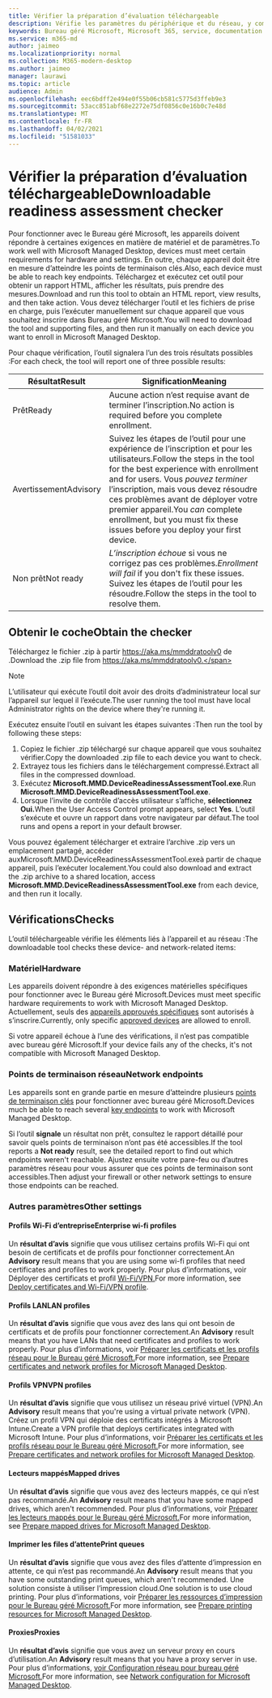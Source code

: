 ```yaml
---
title: Vérifier la préparation d’évaluation téléchargeable
description: Vérifie les paramètres du périphérique et du réseau, y compris les points de terminaison requis
keywords: Bureau géré Microsoft, Microsoft 365, service, documentation
ms.service: m365-md
author: jaimeo
ms.localizationpriority: normal
ms.collection: M365-modern-desktop
ms.author: jaimeo
manager: laurawi
ms.topic: article
audience: Admin
ms.openlocfilehash: eec6bdff2e494e0f55b06cb581c5775d3ffeb9e3
ms.sourcegitcommit: 53acc851abf68e2272e75df0856c0e16b0c7e48d
ms.translationtype: MT
ms.contentlocale: fr-FR
ms.lasthandoff: 04/02/2021
ms.locfileid: "51581033"
---
```

# <a name="downloadable-readiness-assessment-checker"></a><span data-ttu-id="05bd2-104">Vérifier la préparation d’évaluation téléchargeable</span><span class="sxs-lookup"><span data-stu-id="05bd2-104">Downloadable readiness assessment checker</span></span>

<span data-ttu-id="05bd2-105">Pour fonctionner avec le Bureau géré Microsoft, les appareils doivent répondre à certaines exigences en matière de matériel et de paramètres.</span><span class="sxs-lookup"><span data-stu-id="05bd2-105">To work well with Microsoft Managed Desktop, devices must meet certain requirements for hardware and settings.</span></span> <span data-ttu-id="05bd2-106">En outre, chaque appareil doit être en mesure d’atteindre les points de terminaison clés.</span><span class="sxs-lookup"><span data-stu-id="05bd2-106">Also, each device must be able to reach key endpoints.</span></span> <span data-ttu-id="05bd2-107">Téléchargez et exécutez cet outil pour obtenir un rapport HTML, afficher les résultats, puis prendre des mesures.</span><span class="sxs-lookup"><span data-stu-id="05bd2-107">Download and run this tool to obtain an HTML report, view results, and then take action.</span></span> <span data-ttu-id="05bd2-108">Vous devez télécharger l’outil et les fichiers de prise en charge, puis l’exécuter manuellement sur chaque appareil que vous souhaitez inscrire dans Bureau géré Microsoft.</span><span class="sxs-lookup"><span data-stu-id="05bd2-108">You will need to download the tool and supporting files, and then run it manually on each device you want to enroll in Microsoft Managed Desktop.</span></span>

<span data-ttu-id="05bd2-109">Pour chaque vérification, l’outil signalera l’un des trois résultats possibles :</span><span class="sxs-lookup"><span data-stu-id="05bd2-109">For each check, the tool will report one of three possible results:</span></span>


|<span data-ttu-id="05bd2-110">Résultat</span><span class="sxs-lookup"><span data-stu-id="05bd2-110">Result</span></span>  |<span data-ttu-id="05bd2-111">Signification</span><span class="sxs-lookup"><span data-stu-id="05bd2-111">Meaning</span></span>  |
|---------|---------|
|<span data-ttu-id="05bd2-112">Prêt</span><span class="sxs-lookup"><span data-stu-id="05bd2-112">Ready</span></span>     | <span data-ttu-id="05bd2-113">Aucune action n’est requise avant de terminer l’inscription.</span><span class="sxs-lookup"><span data-stu-id="05bd2-113">No action is required before you complete enrollment.</span></span>        |
|<span data-ttu-id="05bd2-114">Avertissement</span><span class="sxs-lookup"><span data-stu-id="05bd2-114">Advisory</span></span>    | <span data-ttu-id="05bd2-115">Suivez les étapes de l’outil pour une expérience de l’inscription et pour les utilisateurs.</span><span class="sxs-lookup"><span data-stu-id="05bd2-115">Follow the steps in the tool for the best experience with enrollment and for users.</span></span> <span data-ttu-id="05bd2-116">Vous *pouvez terminer* l’inscription, mais vous devez résoudre ces problèmes avant de déployer votre premier appareil.</span><span class="sxs-lookup"><span data-stu-id="05bd2-116">You *can* complete enrollment, but you must fix these issues before you deploy your first device.</span></span>        |
|<span data-ttu-id="05bd2-117">Non prêt</span><span class="sxs-lookup"><span data-stu-id="05bd2-117">Not ready</span></span> | <span data-ttu-id="05bd2-118">*L’inscription échoue* si vous ne corrigez pas ces problèmes.</span><span class="sxs-lookup"><span data-stu-id="05bd2-118">*Enrollment will fail* if you don't fix these issues.</span></span> <span data-ttu-id="05bd2-119">Suivez les étapes de l’outil pour les résoudre.</span><span class="sxs-lookup"><span data-stu-id="05bd2-119">Follow the steps in the tool to resolve them.</span></span>        |

## <a name="obtain-the-checker"></a><span data-ttu-id="05bd2-120">Obtenir le coche</span><span class="sxs-lookup"><span data-stu-id="05bd2-120">Obtain the checker</span></span>

<span data-ttu-id="05bd2-121">Téléchargez le fichier .zip à partir https://aka.ms/mmddratoolv0 de .</span><span class="sxs-lookup"><span data-stu-id="05bd2-121">Download the .zip file from https://aka.ms/mmddratoolv0.</span></span>

> [!NOTE]
> <span data-ttu-id="05bd2-122">L’utilisateur qui exécute l’outil doit avoir des droits d’administrateur local sur l’appareil sur lequel il l’exécute.</span><span class="sxs-lookup"><span data-stu-id="05bd2-122">The user running the tool must have local Administrator rights on the device where they're running it.</span></span>

 <span data-ttu-id="05bd2-123">Exécutez ensuite l’outil en suivant les étapes suivantes :</span><span class="sxs-lookup"><span data-stu-id="05bd2-123">Then run the tool by following these steps:</span></span>

1. <span data-ttu-id="05bd2-124">Copiez le fichier .zip téléchargé sur chaque appareil que vous souhaitez vérifier.</span><span class="sxs-lookup"><span data-stu-id="05bd2-124">Copy the downloaded .zip file to each device you want to check.</span></span>
2. <span data-ttu-id="05bd2-125">Extrayez tous les fichiers dans le téléchargement compressé.</span><span class="sxs-lookup"><span data-stu-id="05bd2-125">Extract all files in the compressed download.</span></span>
3. <span data-ttu-id="05bd2-126">Exécutez **Microsoft.MMD.DeviceReadinessAssessmentTool.exe**.</span><span class="sxs-lookup"><span data-stu-id="05bd2-126">Run **Microsoft.MMD.DeviceReadinessAssessmentTool.exe**.</span></span>
4. <span data-ttu-id="05bd2-127">Lorsque l’invite de contrôle d’accès utilisateur s’affiche, **sélectionnez Oui.**</span><span class="sxs-lookup"><span data-stu-id="05bd2-127">When the User Access Control prompt appears, select **Yes**.</span></span> <span data-ttu-id="05bd2-128">L’outil s’exécute et ouvre un rapport dans votre navigateur par défaut.</span><span class="sxs-lookup"><span data-stu-id="05bd2-128">The tool runs and opens a report in your default browser.</span></span>

<span data-ttu-id="05bd2-129">Vous pouvez également télécharger et extraire l’archive  .zip vers un emplacement partagé, accéder auxMicrosoft.MMD.DeviceReadinessAssessmentTool.exeà partir de chaque appareil, puis l’exécuter localement.</span><span class="sxs-lookup"><span data-stu-id="05bd2-129">You could also download and extract the .zip archive to a shared location, access **Microsoft.MMD.DeviceReadinessAssessmentTool.exe** from each device, and then run it locally.</span></span>


## <a name="checks"></a><span data-ttu-id="05bd2-130">Vérifications</span><span class="sxs-lookup"><span data-stu-id="05bd2-130">Checks</span></span>

<span data-ttu-id="05bd2-131">L’outil téléchargeable vérifie les éléments liés à l’appareil et au réseau :</span><span class="sxs-lookup"><span data-stu-id="05bd2-131">The downloadable tool checks these device- and network-related items:</span></span>

### <a name="hardware"></a><span data-ttu-id="05bd2-132">Matériel</span><span class="sxs-lookup"><span data-stu-id="05bd2-132">Hardware</span></span>

<span data-ttu-id="05bd2-133">Les appareils doivent répondre à des exigences matérielles spécifiques pour fonctionner avec le Bureau géré Microsoft.</span><span class="sxs-lookup"><span data-stu-id="05bd2-133">Devices must meet specific hardware requirements to work with Microsoft Managed Desktop.</span></span> <span data-ttu-id="05bd2-134">Actuellement, seuls des [appareils approuvés spécifiques](../service-description/device-list.md) sont autorisés à s’inscrire.</span><span class="sxs-lookup"><span data-stu-id="05bd2-134">Currently, only specific [approved devices](../service-description/device-list.md) are allowed to enroll.</span></span> 

<span data-ttu-id="05bd2-135">Si votre appareil échoue à l’une des vérifications, il n’est pas compatible avec bureau géré Microsoft.</span><span class="sxs-lookup"><span data-stu-id="05bd2-135">If your device fails any of the checks, it's not compatible with Microsoft Managed Desktop.</span></span>

### <a name="network-endpoints"></a><span data-ttu-id="05bd2-136">Points de terminaison réseau</span><span class="sxs-lookup"><span data-stu-id="05bd2-136">Network endpoints</span></span>

<span data-ttu-id="05bd2-137">Les appareils sont en grande partie en mesure d’atteindre plusieurs [points de terminaison clés](network.md) pour fonctionner avec bureau géré Microsoft.</span><span class="sxs-lookup"><span data-stu-id="05bd2-137">Devices much be able to reach several [key endpoints](network.md) to work with Microsoft Managed Desktop.</span></span>

<span data-ttu-id="05bd2-138">Si l’outil **signale** un résultat non prêt, consultez le rapport détaillé pour savoir quels points de terminaison n’ont pas été accessibles.</span><span class="sxs-lookup"><span data-stu-id="05bd2-138">If the tool reports a **Not ready** result, see the detailed report to find out which endpoints weren't reachable.</span></span> <span data-ttu-id="05bd2-139">Ajustez ensuite votre pare-feu ou d’autres paramètres réseau pour vous assurer que ces points de terminaison sont accessibles.</span><span class="sxs-lookup"><span data-stu-id="05bd2-139">Then adjust your firewall or other network settings to ensure those endpoints can be reached.</span></span>

### <a name="other-settings"></a><span data-ttu-id="05bd2-140">Autres paramètres</span><span class="sxs-lookup"><span data-stu-id="05bd2-140">Other settings</span></span>

#### <a name="enterprise-wi-fi-profiles"></a><span data-ttu-id="05bd2-141">Profils Wi-Fi d’entreprise</span><span class="sxs-lookup"><span data-stu-id="05bd2-141">Enterprise wi-fi profiles</span></span>

<span data-ttu-id="05bd2-142">Un **résultat d’avis** signifie que vous utilisez certains profils Wi-Fi qui ont besoin de certificats et de profils pour fonctionner correctement.</span><span class="sxs-lookup"><span data-stu-id="05bd2-142">An **Advisory** result means that you are using some wi-fi profiles that need certificates and profiles to work properly.</span></span> <span data-ttu-id="05bd2-143">Pour plus d’informations, voir Déployer des certificats et profil [Wi-Fi/VPN.](certs-wifi-lan.md#deploy-certificates-and-wi-fivpn-profile)</span><span class="sxs-lookup"><span data-stu-id="05bd2-143">For more information, see [Deploy certificates and Wi-Fi/VPN profile](certs-wifi-lan.md#deploy-certificates-and-wi-fivpn-profile).</span></span>

#### <a name="lan-profiles"></a><span data-ttu-id="05bd2-144">Profils LAN</span><span class="sxs-lookup"><span data-stu-id="05bd2-144">LAN profiles</span></span>

<span data-ttu-id="05bd2-145">Un **résultat d’avis** signifie que vous avez des lans qui ont besoin de certificats et de profils pour fonctionner correctement.</span><span class="sxs-lookup"><span data-stu-id="05bd2-145">An **Advisory** result means that you have LANs that need certificates and profiles to work properly.</span></span> <span data-ttu-id="05bd2-146">Pour plus d’informations, voir [Préparer les certificats et les profils réseau pour le Bureau géré Microsoft.](certs-wifi-lan.md)</span><span class="sxs-lookup"><span data-stu-id="05bd2-146">For more information, see [Prepare certificates and network profiles for Microsoft Managed Desktop](certs-wifi-lan.md).</span></span>

#### <a name="vpn-profiles"></a><span data-ttu-id="05bd2-147">Profils VPN</span><span class="sxs-lookup"><span data-stu-id="05bd2-147">VPN profiles</span></span>

<span data-ttu-id="05bd2-148">Un **résultat d’avis** signifie que vous utilisez un réseau privé virtuel (VPN).</span><span class="sxs-lookup"><span data-stu-id="05bd2-148">An **Advisory** result means that you're using a virtual private network (VPN).</span></span> <span data-ttu-id="05bd2-149">Créez un profil VPN qui déploie des certificats intégrés à Microsoft Intune.</span><span class="sxs-lookup"><span data-stu-id="05bd2-149">Create a VPN profile that deploys certificates integrated with Microsoft Intune.</span></span> <span data-ttu-id="05bd2-150">Pour plus d’informations, voir [Préparer les certificats et les profils réseau pour le Bureau géré Microsoft.](certs-wifi-lan.md)</span><span class="sxs-lookup"><span data-stu-id="05bd2-150">For more information, see [Prepare certificates and network profiles for Microsoft Managed Desktop](certs-wifi-lan.md).</span></span>

#### <a name="mapped-drives"></a><span data-ttu-id="05bd2-151">Lecteurs mappés</span><span class="sxs-lookup"><span data-stu-id="05bd2-151">Mapped drives</span></span>

<span data-ttu-id="05bd2-152">Un **résultat d’avis** signifie que vous avez des lecteurs mappés, ce qui n’est pas recommandé.</span><span class="sxs-lookup"><span data-stu-id="05bd2-152">An **Advisory** result means that you have some mapped drives, which aren't recommended.</span></span> <span data-ttu-id="05bd2-153">Pour plus d’informations, voir [Préparer les lecteurs mappés pour le Bureau géré Microsoft.](mapped-drives.md)</span><span class="sxs-lookup"><span data-stu-id="05bd2-153">For more information, see [Prepare mapped drives for Microsoft Managed Desktop](mapped-drives.md).</span></span>

#### <a name="print-queues"></a><span data-ttu-id="05bd2-154">Imprimer les files d’attente</span><span class="sxs-lookup"><span data-stu-id="05bd2-154">Print queues</span></span>

<span data-ttu-id="05bd2-155">Un **résultat d’avis** signifie que vous avez des files d’attente d’impression en attente, ce qui n’est pas recommandé.</span><span class="sxs-lookup"><span data-stu-id="05bd2-155">An **Advisory** result means that you have some outstanding print queues, which aren't recommended.</span></span> <span data-ttu-id="05bd2-156">Une solution consiste à utiliser l’impression cloud.</span><span class="sxs-lookup"><span data-stu-id="05bd2-156">One solution is to use cloud printing.</span></span> <span data-ttu-id="05bd2-157">Pour plus d’informations, voir [Préparer les ressources d’impression pour le Bureau géré Microsoft.](printing.md)</span><span class="sxs-lookup"><span data-stu-id="05bd2-157">For more information, see [Prepare printing resources for Microsoft Managed Desktop](printing.md).</span></span>

#### <a name="proxies"></a><span data-ttu-id="05bd2-158">Proxies</span><span class="sxs-lookup"><span data-stu-id="05bd2-158">Proxies</span></span>

<span data-ttu-id="05bd2-159">Un **résultat d’avis** signifie que vous avez un serveur proxy en cours d’utilisation.</span><span class="sxs-lookup"><span data-stu-id="05bd2-159">An **Advisory** result means that you have a proxy server in use.</span></span> <span data-ttu-id="05bd2-160">Pour plus d’informations, [voir Configuration réseau pour bureau géré Microsoft.](network.md)</span><span class="sxs-lookup"><span data-stu-id="05bd2-160">For more information, see [Network configuration for Microsoft Managed Desktop](network.md).</span></span>

